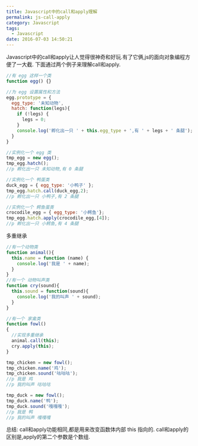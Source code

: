 ```yaml
---
title: Javascript中的call和apply理解
permalink: js-call-apply
category: Javascript
tags:
  - Javascript
date: 2016-07-03 14:50:21
---
```

Javascript中的call和apply让人觉得很神奇和好玩.有了它俩,js的面向对象编程方便了一大截.
下面通过两个例子来理解call和apply.
```javascript
//有 egg 这样一个类
function egg() {}

//为 egg 设置属性和方法
egg.prototype = {
  egg_type: '未知动物',
  hatch: function(legs){
    if (!legs) {
      legs = 0;
    }
    console.log('孵化出一只 ' + this.egg_type + ',有 ' + legs + ' 条腿');
  }
}

//实例化一个 egg 类
tmp_egg = new egg();
tmp_egg.hatch();
//p 孵化出一只 未知动物,有 0 条腿

//实例化一个 鸭蛋类
duck_egg = { egg_type: '小鸭子' };
tmp_egg.hatch.call(duck_egg,2);
//p 孵化出一只 小鸭子,有 2 条腿

//实例化一个 鳄鱼蛋类
crocodile_egg = { egg_type: '小鳄鱼'};
tmp_egg.hatch.apply(crocodile_egg,[4]);
//p 孵化出一只 小鳄鱼,有 4 条腿
```
多重继承
```javascript
//有一个动物类
function animal(){
  this.name = function (name) {
    console.log('我是 ' + name);
  }
}
//有一个 动物叫声类
function cry(sound){
  this.sound = function(sound){
    console.log('我的叫声 ' + sound);
  }
}

//有一个 家禽类
function fowl()
{
  //实现多重继承
  animal.call(this);
  cry.apply(this);
}

tmp_chicken = new fowl();
tmp_chicken.name('鸡');
tmp_chicken.sound('咕咕咕');
//p 我是 鸡
//p 我的叫声 咕咕咕

tmp_duck = new fowl();
tmp_duck.name('鸭');
tmp_duck.sound('嘎嘎嘎');
//p 我是 鸭
//p 我的叫声 嘎嘎嘎
```

总结:
call和apply功能相同,都是用来改变函数体内部 this 指向的.
call和apply的区别是,apply的第二个参数是个数组.





